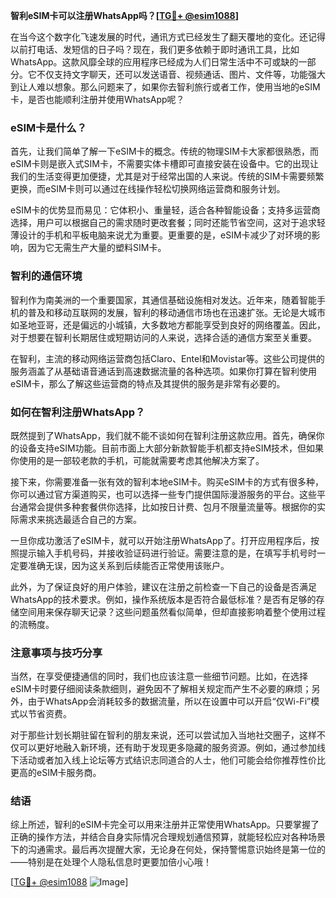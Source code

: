**智利eSIM卡可以注册WhatsApp吗？[[TG💪+ @esim1088](https://t.me/s/esim1088)]**

在当今这个数字化飞速发展的时代，通讯方式已经发生了翻天覆地的变化。还记得以前打电话、发短信的日子吗？现在，我们更多依赖于即时通讯工具，比如WhatsApp。这款风靡全球的应用程序已经成为人们日常生活中不可或缺的一部分。它不仅支持文字聊天，还可以发送语音、视频通话、图片、文件等，功能强大到让人难以想象。那么问题来了，如果你去智利旅行或者工作，使用当地的eSIM卡，是否也能顺利注册并使用WhatsApp呢？

### eSIM卡是什么？

首先，让我们简单了解一下eSIM卡的概念。传统的物理SIM卡大家都很熟悉，而eSIM卡则是嵌入式SIM卡，不需要实体卡槽即可直接安装在设备中。它的出现让我们的生活变得更加便捷，尤其是对于经常出国的人来说。传统的SIM卡需要频繁更换，而eSIM卡则可以通过在线操作轻松切换网络运营商和服务计划。

eSIM卡的优势显而易见：它体积小、重量轻，适合各种智能设备；支持多运营商选择，用户可以根据自己的需求随时更改套餐；同时还能节省空间，这对于追求轻薄设计的手机和平板电脑来说尤为重要。更重要的是，eSIM卡减少了对环境的影响，因为它无需生产大量的塑料SIM卡。

### 智利的通信环境

智利作为南美洲的一个重要国家，其通信基础设施相对发达。近年来，随着智能手机的普及和移动互联网的发展，智利的移动通信市场也在迅速扩张。无论是大城市如圣地亚哥，还是偏远的小城镇，大多数地方都能享受到良好的网络覆盖。因此，对于想要在智利长期居住或短期访问的人来说，选择合适的通信方案至关重要。

在智利，主流的移动网络运营商包括Claro、Entel和Movistar等。这些公司提供的服务涵盖了从基础语音通话到高速数据流量的各种选项。如果你打算在智利使用eSIM卡，那么了解这些运营商的特点及其提供的服务是非常有必要的。

### 如何在智利注册WhatsApp？

既然提到了WhatsApp，我们就不能不谈如何在智利注册这款应用。首先，确保你的设备支持eSIM功能。目前市面上大部分新款智能手机都支持eSIM技术，但如果你使用的是一部较老款的手机，可能就需要考虑其他解决方案了。

接下来，你需要准备一张有效的智利本地eSIM卡。购买eSIM卡的方式有很多种，你可以通过官方渠道购买，也可以选择一些专门提供国际漫游服务的平台。这些平台通常会提供多种套餐供你选择，比如按日计费、包月不限量流量等。根据你的实际需求来挑选最适合自己的方案。

一旦你成功激活了eSIM卡，就可以开始注册WhatsApp了。打开应用程序后，按照提示输入手机号码，并接收验证码进行验证。需要注意的是，在填写手机号时一定要准确无误，因为这关系到后续能否正常使用该账户。

此外，为了保证良好的用户体验，建议在注册之前检查一下自己的设备是否满足WhatsApp的技术要求。例如，操作系统版本是否符合最低标准？是否有足够的存储空间用来保存聊天记录？这些问题虽然看似简单，但却直接影响着整个使用过程的流畅度。

### 注意事项与技巧分享

当然，在享受便捷通信的同时，我们也应该注意一些细节问题。比如，在选择eSIM卡时要仔细阅读条款细则，避免因不了解相关规定而产生不必要的麻烦；另外，由于WhatsApp会消耗较多的数据流量，所以在设置中可以开启“仅Wi-Fi”模式以节省资费。

对于那些计划长期驻留在智利的朋友来说，还可以尝试加入当地社交圈子，这样不仅可以更好地融入新环境，还有助于发现更多隐藏的服务资源。例如，通过参加线下活动或者加入线上论坛等方式结识志同道合的人士，他们可能会给你推荐性价比更高的eSIM卡服务商。

### 结语

综上所述，智利的eSIM卡完全可以用来注册并正常使用WhatsApp。只要掌握了正确的操作方法，并结合自身实际情况合理规划通信预算，就能轻松应对各种场景下的沟通需求。最后再次提醒大家，无论身在何处，保持警惕意识始终是第一位的——特别是在处理个人隐私信息时更要加倍小心哦！

[[TG💪+ @esim1088](https://t.me/s/esim1088) ![Image](https://i.postimg.cc/4NQfJmqS/Snipaste-2025-05-13-00-14-12.png)]